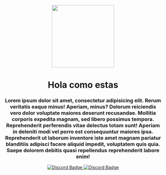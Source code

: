 <div id="header" align="center">
    <img src="https://media1.giphy.com/media/v1.Y2lkPTc5MGI3NjExZTM4NGY3OWFlYjNjYWFjNmNjZmUzMzJjNzg1NzdjMzU0Zjk5YTFiNCZjdD1n/XE90Rm9DzCVfHb7zTe/giphy.gif"
        width="200" />
    <h1 align="center">Hola como estas</h1>
    <h3 align="center">Lorem ipsum dolor sit amet, consectetur adipisicing elit. Rerum veritatis eaque minus! Aperiam,
        minus? Dolorum reiciendis vero dolor voluptate maiores deserunt recusandae. Mollitia corporis expedita magnam,
        sed libero possimus tempora. Reprehenderit perferendis vitae delectus totam sunt! Aperiam in deleniti modi vel
        porro est consequuntur maiores ipsa. Reprehenderit ut laborum inventore iste amet magnam pariatur blanditiis
        adipisci facere aliquid impedit, voluptatem quis quia. Saepe dolorem debitis quasi repellendus reprehenderit
        labore enim!</h3>
</div>

<div id="header" align="center">
    <a href="https://discord.gg/qqTzknbS45" target="_blank">
        <img src="https://img.shields.io/discord/1054259347426922586?logo=Discord&style=for-the-badge" alt="Discord Badge"
    </a>
    <a href="https://www.youtube.com/@Mr-Crys" target="_blank">
        <img src="https://img.shields.io/youtube/channel/subscribers/@Mr-Crys?logo=Youtube&style=social" alt="Discord Badge"
    </a>
</div>



<!--
###✨About Me:

- 🎃 Subo regularmente video en mi canal de [YouTube](https://www.youtube.com/@Mr-Crys/featured)

- 📱 Si quieres contactar directamente conmigo puedes unirte a mi [Discord](https://discord.gg/qqTzknbS45)

- 🎁 Algunos de mis proyectos son totalmente free si quieres algo mas deseñado puedec comprar [Aquí](https://discord.gg/qqTzknbS45)

- ✨ Mi correo electronico es ariascristian938@gmail.com



-->
